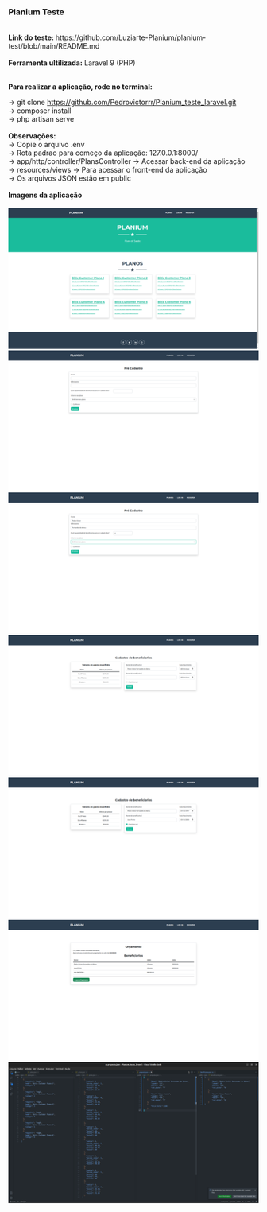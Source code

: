 <h3><strong> Planium Teste</strong></h3>
<br>
<strong>Link do teste: </strong>https://github.com/Luziarte-Planium/planium-test/blob/main/README.md<br>
<br>
<strong>Ferramenta ultilizada:</strong> Laravel 9 (PHP)<br><br>

<strong>Para realizar a aplicação, rode no terminal:</strong><br>

-> git clone https://github.com/Pedrovictorrr/Planium_teste_laravel.git<br>
-> composer install<br>
-> php artisan serve<br><br>
<strong>Observações:</strong><br>
-> Copie o arquivo .env<br>
-> Rota padrao para começo da aplicação: 127.0.0.1:8000/<br>
-> app/http/controller/PlansController -> Acessar back-end da aplicação<br>
-> resources/views -> Para acessar o front-end da aplicação<br>
-> Os arquivos JSON estão em public
<br><br>
<strong>Imagens da aplicação</strong><br><br>
<img src='/planium/Captura de tela de 2022-11-03 11-35-10.png'>
<img src='/planium/Captura de tela de 2022-11-03 11-35-20.png'>
<img src='/planium/Captura de tela de 2022-11-03 11-35-44.png'>
<img src='/planium/Captura de tela de 2022-11-03 11-35-52.png'>
<img src='/planium/Captura de tela de 2022-11-03 11-36-20.png'>
<img src='/planium/Captura de tela de 2022-11-03 11-36-25.png'>
<img src='/planium/Captura de tela de 2022-11-03 11-37-06.png'>
